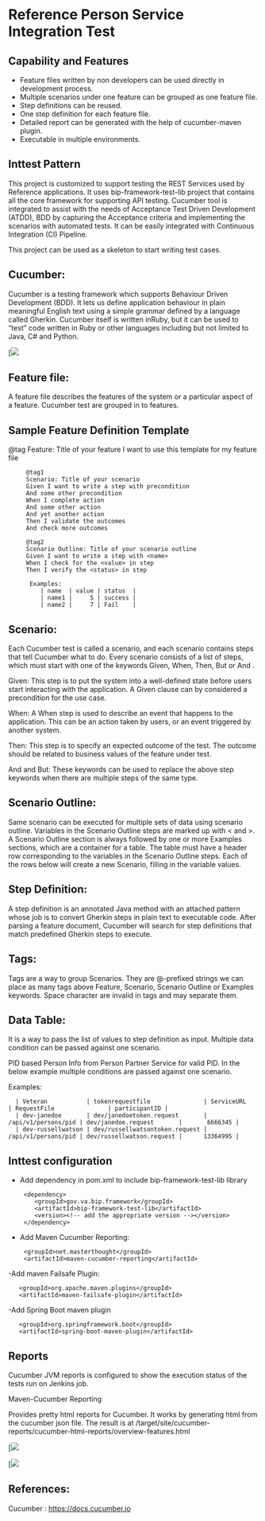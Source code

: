 # Reference Person Service Integration Test

## Capability and Features

- Feature files written by non developers can be used directly in development process.
- Multiple scenarios under one feature can be grouped as one feature file.
- Step definitions can be reused.
- One step definition for each feature file.
- Detailed report can be generated with the help of cucumber-maven plugin.
- Executable in multiple environments.

## Inttest Pattern 

This project is customized to support testing the REST Services used by Reference applications. It uses bip-framework-test-lib project that contains all the core framework for supporting API testing. Cucumber tool is integrated to assist with the needs of Acceptance Test Driven Development (ATDD), BDD by capturing the Acceptance criteria and implementing the scenarios with automated tests. It can be easily integrated with Continuous Integration (CI) Pipeline.

This project can be used as a skeleton to start writing test cases.


## Cucumber:

Cucumber is a testing framework which supports Behaviour Driven Development (BDD). It lets us define application behaviour in plain meaningful English text using a simple grammar defined by a language called Gherkin. Cucumber itself is written inRuby, but it can be used to “test” code written in Ruby or other languages including but not limited to Java, C# and Python.

[<img src = "/docs/images/Cucumber-Layers.png">

## Feature file: 

A feature file describes the features of the system or a particular aspect of a feature. Cucumber test are grouped in to features.

## Sample Feature Definition Template 

@tag
         Feature: Title of your feature
         I want to use this template for my feature file

         @tag1
         Scenario: Title of your scenario
         Given I want to write a step with precondition
         And some other precondition
         When I complete action
         And some other action
         And yet another action
         Then I validate the outcomes
         And check more outcomes

         @tag2
         Scenario Outline: Title of your scenario outline
         Given I want to write a step with <name>
         When I check for the <value> in step
         Then I verify the <status> in step

          Examples: 
             | name  | value | status  |
             | name1 |     5 | success |
             | name2 |     7 | Fail    |

## Scenario:

Each Cucumber test is called a scenario, and each scenario contains steps that tell Cucumber what to do. Every scenario consists of a list of steps, which must start with one of the keywords Given, When, Then, But or And .

Given: This step is to put the system into a well-defined state before users start interacting with the application. A Given clause can by considered a precondition for the use case.

When: A When step is used to describe an event that happens to the application. This can be an action taken by users, or an event triggered by another system.

Then: This step is to specify an expected outcome of the test. The outcome should be related to business values of the feature under test.

And and But: These keywords can be used to replace the above step keywords when there are multiple steps of the same type.

## Scenario Outline: 

Same scenario can be executed for multiple sets of data using scenario outline. Variables in the Scenario Outline steps are marked up with < and >. A Scenario Outline section is always followed by one or more Examples sections, which are a container for a table. The table must have a header row corresponding to the variables in the Scenario Outline steps. Each of the rows below will create a new Scenario, filling in the variable values.

## Step Definition:

A step definition is an annotated Java method with an attached pattern whose job is to convert Gherkin steps in plain text to executable code. After parsing a feature document, Cucumber will search for step definitions that match predefined Gherkin steps to execute.

## Tags:

Tags are a way to group Scenarios. They are @-prefixed strings we can place as many tags above Feature, Scenario, Scenario Outline or Examples keywords. Space character are invalid in tags and may separate them.

## Data Table:

It is a way to pass the list of values to step definition as input. Multiple data condition can be passed against one scenario.

PID based Person Info from Person Partner Service for valid PID. In the below example multiple conditions are passed against one scenario.

Examples: 
      
      | Veteran           | tokenrequestfile               | ServiceURL          | RequestFile               | participantID |
      | dev-janedoe       | dev/janedoetoken.request       | /api/v1/persons/pid | dev/janedoe.request       |       6666345 |
      | dev-russellwatson | dev/russellwatsontoken.request | /api/v1/persons/pid | dev/russellwatson.request |      13364995 |


## 	Inttest configuration

- Add dependency in pom.xml to include bip-framework-test-lib library

       <dependency>
		  <groupId>gov.va.bip.framework</groupId>
		  <artifactId>bip-framework-test-lib</artifactId>
		  <version><!-- add the appropriate version --></version>
	   </dependency>

- Add Maven Cucumber Reporting:
 
       <groupId>net.masterthought</groupId>
	   <artifactId>maven-cucumber-reporting</artifactId>

-Add maven Failsafe Plugin:
       
       <groupId>org.apache.maven.plugins</groupId>
	   <artifactId>maven-failsafe-plugin</artifactId>

-Add Spring Boot maven plugin
 
       <groupId>org.springframework.boot</groupId>
       <artifactId>spring-boot-maven-plugin</artifactId>

## Reports

Cucumber JVM reports is configured to show the execution status of the tests run on Jenkins job.

Maven-Cucumber Reporting

Provides pretty html reports for Cucumber. It works by generating html from the cucumber json file. The result is at /target/site/cucumber-reports/cucumber-html-reports/overview-features.html

[<img src = "/docs/images/feature-report.png">

[<img src = "/docs/images/tag-reporting.png">


## References:

Cucumber : https://docs.cucumber.io
	